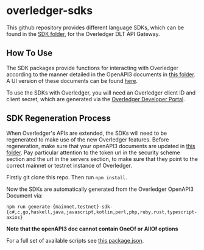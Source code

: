 # overledger-sdks

This github repository provides different language SDKs, which can be found in the [SDK folder](https://github.com/quantnetwork/overledger-sdks/tree/main/SDKs), for the Overledger DLT API Gateway.

## How To Use

The SDK packages provide functions for interacting with Overledger according to the manner detailed in the OpenAPI3 documents in [this folder](https://github.com/quantnetwork/overledger-sdks/tree/main/overledger-openAPI3). A UI version of these documents can be found [here](https://docs.overledger.io/).

To use the SDKs with Overledger, you will need an Overledger client ID and client secret, which are generated via the [Overledger Developer Portal](https://developer.quant.network/).

## SDK Regeneration Process

When Overledger's APIs are extended, the SDKs will need to be regenerated to make use of the new Overledger features. Before regeneration, make sure that your openAPI3 documents are updated in [this folder](https://github.com/quantnetwork/overledger-sdks/tree/main/overledger-openAPI3). Pay particular attention to the token url in the security scheme section and the url in the servers section, to make sure that they point to the correct mainnet or testnet instance of Overledger.

Firstly git clone this repo. Then run `npm install`.

Now the SDKs are automatically generated from the Overledger OpenAPI3 Document via:

```
npm run generate-{mainnet,testnet}-sdk-{c#,c,go,haskell,java,javascript,kotlin,perl,php,ruby,rust,typescript-axios}
```

**Note that the openAPI3 doc cannot contain OneOf or AllOf options**

For a full set of available scripts see [this package.json](https://github.com/quantnetwork/overledger-sdks/blob/main/package.json).

